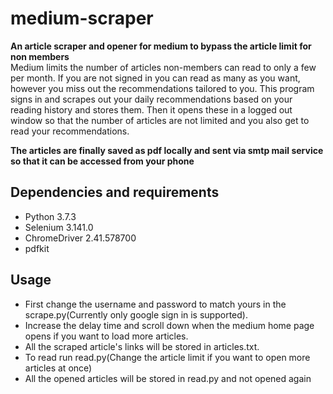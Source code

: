 # medium-scraper
**An article scraper and opener for medium to bypass the article limit for non members**<br/>
Medium limits the number of articles non-members can read to only a few per month. If you are not signed in you can read as many as you want, however you miss out the recommendations tailored to you.
This program signs in and scrapes out your daily recommendations based on your reading history and stores them. Then it opens these in a logged out window so that the number of articles are not limited and you also get to read your recommendations.

**The articles are finally saved as pdf locally and sent via smtp mail service so that it can be accessed from your phone**
## Dependencies and requirements
* Python 3.7.3
* Selenium 3.141.0
* ChromeDriver 2.41.578700
* pdfkit
## Usage
* First change the username and password to match yours in the scrape.py(Currently only google sign in is supported).
* Increase the delay time and scroll down when the medium home page opens if you want to load more articles.
* All the scraped article's links will be stored in articles.txt.
* To read run read.py(Change the article limit if you want to open more articles at once)
* All the opened articles will be stored in read.py and not opened again
